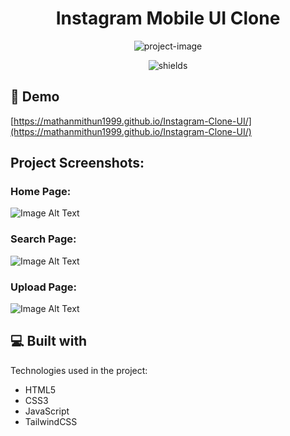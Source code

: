 <h1 align="center" id="title">Instagram Mobile UI Clone</h1>

<p align="center"><img src="https://socialify.git.ci/MaThanMiThun1999/Instagram-Clone-UI/image?description=1&amp;descriptionEditable=INSRAGRAM%20MOBILE%20UI%20CLONE&amp;font=Rokkitt&amp;logo=https%3A%2F%2Fpngbuy.com%2Fwp-content%2Fuploads%2F2023%2F06%2Fsplash-instagram-logo-png-4-400x400.png&amp;name=1&amp;pattern=Signal&amp;theme=Light" alt="project-image"></p>

<p align="center"><img src="https://img.shields.io/badge/This_Is-MaThanMiThun-blue" alt="shields"></p>

<h2>🚀 Demo</h2>

[https://mathanmithun1999.github.io/Instagram-Clone-UI/](https://mathanmithun1999.github.io/Instagram-Clone-UI/)

<h2>Project Screenshots:</h2>
<h3>Home Page:</h3>

![Image Alt Text](https://private-user-images.githubusercontent.com/110737618/315282058-8e4df739-e452-4444-b44f-6efcf1664f47.gif?jwt=eyJhbGciOiJIUzI1NiIsInR5cCI6IkpXVCJ9.eyJpc3MiOiJnaXRodWIuY29tIiwiYXVkIjoicmF3LmdpdGh1YnVzZXJjb250ZW50LmNvbSIsImtleSI6ImtleTUiLCJleHAiOjE3MTEwMjMyMDQsIm5iZiI6MTcxMTAyMjkwNCwicGF0aCI6Ii8xMTA3Mzc2MTgvMzE1MjgyMDU4LThlNGRmNzM5LWU0NTItNDQ0NC1iNDRmLTZlZmNmMTY2NGY0Ny5naWY_WC1BbXotQWxnb3JpdGhtPUFXUzQtSE1BQy1TSEEyNTYmWC1BbXotQ3JlZGVudGlhbD1BS0lBVkNPRFlMU0E1M1BRSzRaQSUyRjIwMjQwMzIxJTJGdXMtZWFzdC0xJTJGczMlMkZhd3M0X3JlcXVlc3QmWC1BbXotRGF0ZT0yMDI0MDMyMVQxMjA4MjRaJlgtQW16LUV4cGlyZXM9MzAwJlgtQW16LVNpZ25hdHVyZT1hODIxYmUwYWQyMDY0ZDI4NTExYmYyMDc3YTMwZTQwZjk0ZjRlYmQ2YTdhOWNhNjI2Y2ZlNTdhYjQ1OTY5ZDNiJlgtQW16LVNpZ25lZEhlYWRlcnM9aG9zdCZhY3Rvcl9pZD0wJmtleV9pZD0wJnJlcG9faWQ9MCJ9.pk4_Qd21MLoFNDwYQwNOgQxX02vEZOgKPn0nCZNML48)

<h3>Search Page:</h3>

![Image Alt Text](https://private-user-images.githubusercontent.com/110737618/315292557-dd48fc27-28e9-403e-9044-6577ffb85e5d.gif?jwt=eyJhbGciOiJIUzI1NiIsInR5cCI6IkpXVCJ9.eyJpc3MiOiJnaXRodWIuY29tIiwiYXVkIjoicmF3LmdpdGh1YnVzZXJjb250ZW50LmNvbSIsImtleSI6ImtleTUiLCJleHAiOjE3MTEwMjUwNDUsIm5iZiI6MTcxMTAyNDc0NSwicGF0aCI6Ii8xMTA3Mzc2MTgvMzE1MjkyNTU3LWRkNDhmYzI3LTI4ZTktNDAzZS05MDQ0LTY1NzdmZmI4NWU1ZC5naWY_WC1BbXotQWxnb3JpdGhtPUFXUzQtSE1BQy1TSEEyNTYmWC1BbXotQ3JlZGVudGlhbD1BS0lBVkNPRFlMU0E1M1BRSzRaQSUyRjIwMjQwMzIxJTJGdXMtZWFzdC0xJTJGczMlMkZhd3M0X3JlcXVlc3QmWC1BbXotRGF0ZT0yMDI0MDMyMVQxMjM5MDVaJlgtQW16LUV4cGlyZXM9MzAwJlgtQW16LVNpZ25hdHVyZT02NTk2Nzg0ZGM2MTZlNDFhY2IzZjFmMzY0YzAzZWM4NmZmMTMyNWUzNjg2YjgyMDlmZjRhNDgzMWU0Y2IxNTY3JlgtQW16LVNpZ25lZEhlYWRlcnM9aG9zdCZhY3Rvcl9pZD0wJmtleV9pZD0wJnJlcG9faWQ9MCJ9.ab8E-7DHFV7s_D6ukTo4yrc15JHfmRKhLtFU-9n--p4)

<h3>Upload Page:</h3>

![Image Alt Text](https://private-user-images.githubusercontent.com/110737618/315297608-aad2dce6-7731-44d8-ab58-b2c8ea4d8ab2.gif?jwt=eyJhbGciOiJIUzI1NiIsInR5cCI6IkpXVCJ9.eyJpc3MiOiJnaXRodWIuY29tIiwiYXVkIjoicmF3LmdpdGh1YnVzZXJjb250ZW50LmNvbSIsImtleSI6ImtleTUiLCJleHAiOjE3MTEwMjYwNjcsIm5iZiI6MTcxMTAyNTc2NywicGF0aCI6Ii8xMTA3Mzc2MTgvMzE1Mjk3NjA4LWFhZDJkY2U2LTc3MzEtNDRkOC1hYjU4LWIyYzhlYTRkOGFiMi5naWY_WC1BbXotQWxnb3JpdGhtPUFXUzQtSE1BQy1TSEEyNTYmWC1BbXotQ3JlZGVudGlhbD1BS0lBVkNPRFlMU0E1M1BRSzRaQSUyRjIwMjQwMzIxJTJGdXMtZWFzdC0xJTJGczMlMkZhd3M0X3JlcXVlc3QmWC1BbXotRGF0ZT0yMDI0MDMyMVQxMjU2MDdaJlgtQW16LUV4cGlyZXM9MzAwJlgtQW16LVNpZ25hdHVyZT1jZTZlN2Q3NDhhZDA3M2ViMzc0MmM3ZTg5MGFlOThjNjhmYTYzNTQwMmQ3MDA0Mzc3MzM3NjIzOWMyMGY5YTEzJlgtQW16LVNpZ25lZEhlYWRlcnM9aG9zdCZhY3Rvcl9pZD0wJmtleV9pZD0wJnJlcG9faWQ9MCJ9.v-j8G9x1FL_a4q0KY5pWbD7-xj66R3Li4WlkHgHs9N0)


<h2>💻 Built with</h2>

Technologies used in the project:

*   HTML5
*   CSS3
*   JavaScript
*   TailwindCSS

